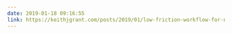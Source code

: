 ```yaml
---
date: 2019-01-18 09:16:55
link: https://keithjgrant.com/posts/2019/01/low-friction-workflow-for-notes/
---
```

